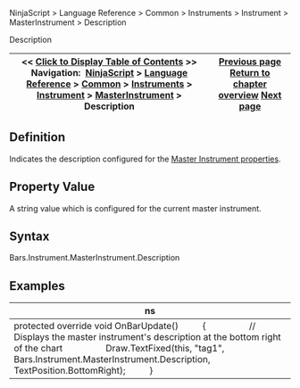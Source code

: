 ﻿
NinjaScript > Language Reference > Common > Instruments > Instrument > MasterInstrument > Description

Description

| << [Click to Display Table of Contents](masterinstrument_description.md) >> **Navigation:**     [NinjaScript](ninjascript.md) > [Language Reference](language_reference_wip.md) > [Common](common.md) > [Instruments](instruments_ninjascript.md) > [Instrument](instrument.md) > [MasterInstrument](masterinstrument.md) > Description | [Previous page](masterinstrument_currency.md) [Return to chapter overview](masterinstrument.md) [Next page](dividends.md) |
| --- | --- |
## Definition
Indicates the description configured for the [Master Instrument properties](editing_instruments.md).
## 
## Property Value
A string value which is configured for the current master instrument.
 
## Syntax
Bars.Instrument.MasterInstrument.Description
 
## Examples

| ns |
| --- |
| protected override void OnBarUpdate()          {                  // Displays the master instrument's description at the bottom right of the chart                  Draw.TextFixed(this, "tag1", Bars.Instrument.MasterInstrument.Description, TextPosition.BottomRight);          } |
